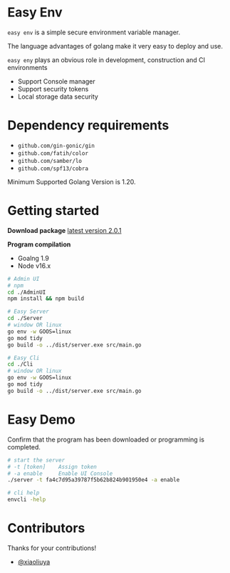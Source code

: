 # Easy Env

`easy env` is a simple secure environment variable manager.

The language advantages of golang make it very easy to deploy and use.

`easy eny` plays an obvious role in development, construction and CI environments

- Support Console manager
- Support security tokens
- Local storage data security

# Dependency requirements

- `github.com/gin-gonic/gin`
- `github.com/fatih/color`
- `github.com/samber/lo`
- `github.com/spf13/cobra`

Minimum Supported Golang Version is 1.20.


# Getting started

**Download package**
[latest version 2.0.1](https://github.com/xxscloud5722/easy_env/releases)

**Program compilation**
- Goalng 1.9
- Node v16.x

```bash
# Admin UI
# npm
cd ./AdminUI
npm install && npm build

# Easy Server
cd ./Server
# window OR linux
go env -w GOOS=linux
go mod tidy
go build -o ../dist/server.exe src/main.go

# Easy Cli
cd ./Cli
# window OR linux
go env -w GOOS=linux
go mod tidy
go build -o ../dist/server.exe src/main.go
```



# Easy Demo
Confirm that the program has been downloaded or programming is completed.

```bash
# start the server
# -t [token]    Assign token
# -a enable     Enable UI Console
./server -t fa4c7d95a39787f5b62b824b901950e4 -a enable

# cli help
envcli -help

```

# Contributors

Thanks for your contributions!

- [@xiaoliuya](https://github.com/xxscloud5722/)